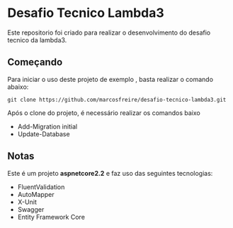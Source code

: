 # Desafio Tecnico Lambda3

Este repositorio foi criado para realizar o desenvolvimento do desafio tecnico da lambda3.
 
## Começando

Para iniciar o uso deste projeto de exemplo , basta realizar o comando abaixo:

```
git clone https://github.com/marcosfreire/desafio-tecnico-lambda3.git
``` 
    
Após o clone do projeto, é necessário realizar os comandos baixo

 - Add-Migration initial
 - Update-Database
 
 ## Notas
 
 Este é um projeto **aspnetcore2.2** e faz uso das seguintes tecnologias:
 
 - FluentValidation
 - AutoMapper
 - X-Unit
 - Swagger
 - Entity Framework Core
